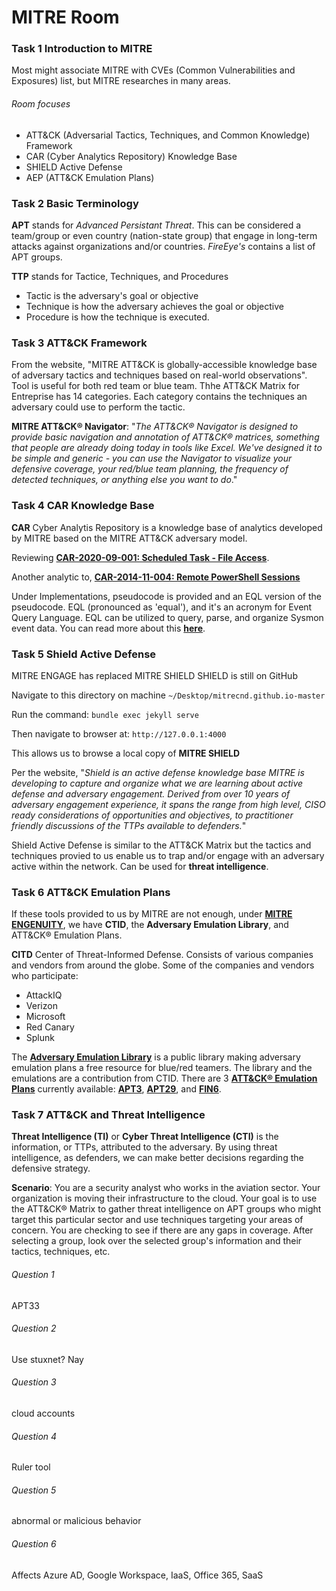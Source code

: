 # MITRE Room
### Task 1 Introduction to MITRE
Most might associate MITRE with CVEs (Common Vulnerabilities and Exposures) list, but MITRE researches in many areas.

###### Room focuses
- ATT&CK (Adversarial Tactics, Techniques, and Common Knowledge) Framework
- CAR (Cyber Analytics Repository) Knowledge Base
- SHIELD Active Defense
- AEP (ATT&CK Emulation Plans)

### Task 2 Basic Terminology
**APT** stands for *Advanced Persistant Threat*. This can be considered a team/group or even country (nation-state group) that engage in long-term attacks against organizations and/or countries. *FireEye's* contains a list of APT groups.

**TTP** stands for Tactice, Techniques, and Procedures
- Tactic is the adversary's goal or objective
- Technique is how the adversary achieves the goal or objective
- Procedure is how the technique is executed.

### Task 3 ATT&CK Framework
From the website, "MITRE ATT&CK is globally-accessible knowledge base of adversary tactics and techniques based on real-world observations". Tool is useful for both red team or blue team. Thhe ATT&CK Matrix for Entreprise has 14 categories. Each category contains the techniques an adversary could use to perform the tactic.

**MITRE ATT&CK® Navigator**: "_The ATT&CK® Navigator is designed to provide basic navigation and annotation of ATT&CK® matrices, something that people are already doing today in tools like Excel. We've designed it to be simple and generic - you can use the Navigator to visualize your defensive coverage, your red/blue team planning, the frequency of detected techniques, or anything else you want to do_."

### Task 4 CAR Knowledge Base
**CAR** Cyber Analytis Repository is a knowledge base of analytics developed by MITRE based on the MITRE ATT&CK adversary model.

Reviewing **[CAR-2020-09-001: Scheduled Task - File Access](https://car.mitre.org/analytics/CAR-2020-09-001/)**.

Another analytic to, [**CAR-2014-11-004: Remote PowerShell Sessions**](https://car.mitre.org/analytics/CAR-2014-11-004/)

Under Implementations, pseudocode is provided and an EQL version of the pseudocode. EQL (pronounced as 'equal'), and it's an acronym for Event Query Language. EQL can be utilized to query, parse, and organize Sysmon event data. You can read more about this [**here**](https://eql.readthedocs.io/en/latest/).

### Task 5 Shield Active Defense
MITRE ENGAGE has replaced MITRE SHIELD
SHIELD is still on GitHub

Navigate to this directory on machine
`~/Desktop/mitrecnd.github.io-master`

Run the command:
`bundle exec jekyll serve`

Then navigate to browser at:
`http://127.0.0.1:4000`

This allows us to browse a local copy of **MITRE SHIELD**

Per the website, "_Shield is an active defense knowledge base MITRE is developing to capture and organize what we are learning about active defense and adversary engagement. Derived from over 10 years of adversary engagement experience, it spans the range from high level, CISO ready considerations of opportunities and objectives, to practitioner friendly discussions of the TTPs available to defenders._"

Shield Active Defense is similar to the ATT&CK Matrix but the tactics and techniques provied to us enable us to trap and/or engage with an adversary active within the network. Can be used for **threat intelligence**.

### Task 6 ATT&CK Emulation Plans
If these tools provided to us by MITRE are not enough, under [**MITRE ENGENUITY**](https://mitre-engenuity.org/), we have **CTID**, the **Adversary Emulation Library**, and ATT&CK® Emulation Plans.

**CITD**
Center of Threat-Informed Defense. Consists of various companies and vendors from around the globe. Some of the companies and vendors who participate:
- AttackIQ
- Verizon
- Microsoft
- Red Canary
- Splunk

The [**Adversary Emulation Library**](https://medium.com/mitre-engenuity/introducing-the-all-new-adversary-emulation-plan-library-234b1d543f6b) is a public library making adversary emulation plans a free resource for blue/red teamers. The library and the emulations are a contribution from CTID. There are 3 [**ATT&CK® Emulation Plans**](https://mitre-engenuity.org/attackevaluations/) currently available: [**APT3**](https://attack.mitre.org/resources/adversary-emulation-plans/), [**APT29**](https://github.com/center-for-threat-informed-defense/adversary_emulation_library/tree/master/apt29), and **[FIN6](https://github.com/center-for-threat-informed-defense/adversary_emulation_library/tree/master/fin6)**.

### Task 7 ATT&CK and Threat Intelligence
**Threat Intelligence (TI)** or **Cyber Threat Intelligence (CTI)** is the information, or TTPs, attributed to the adversary. By using threat intelligence, as defenders, we can make better decisions regarding the defensive strategy.

**Scenario**: You are a security analyst who works in the aviation sector. Your organization is moving their infrastructure to the cloud. Your goal is to use the ATT&CK® Matrix to gather threat intelligence on APT groups who might target this particular sector and use techniques targeting your areas of concern. You are checking to see if there are any gaps in coverage. After selecting a group, look over the selected group's information and their tactics, techniques, etc.

###### Question 1
APT33
###### Question 2
Use stuxnet? Nay
###### Question 3
cloud accounts
###### Question 4
Ruler tool
###### Question 5
abnormal or malicious behavior
###### Question 6
Affects Azure AD, Google Workspace, IaaS, Office 365, SaaS





